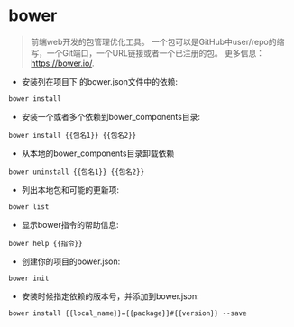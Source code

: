 # bower

> 前端web开发的包管理优化工具。
> 一个包可以是GitHub中user/repo的缩写，一个Git端口，一个URL链接或者一个已注册的包。
> 更多信息：<https://bower.io/>.

- 安装列在项目下 的bower.json文件中的依赖:

`bower install`

- 安装一个或者多个依赖到bower_components目录:

`bower install {{包名1}} {{包名2}}`

- 从本地的bower_components目录卸载依赖

`bower uninstall {{包名1}} {{包名2}}`

- 列出本地包和可能的更新项:

`bower list`

- 显示bower指令的帮助信息:

`bower help {{指令}}`

- 创建你的项目的bower.json:

`bower init`

- 安装时候指定依赖的版本号，并添加到bower.json:

`bower install {{local_name}}={{package}}#{{version}} --save`
